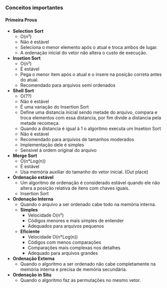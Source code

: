 ### Conceitos importantes


#### Primeira Prova
* **Selection Sort**
	* O(n²)
	* Não é estável
	* Seleciona o menor elemento após o atual e troca ambos de lugar.
	* A ordenação inicial do vetor não altera o custo de execução.
* **Insetion Sort**
	* O(n²)
	* É estável
	* Pega o menor item após o atual e o insere na posição correta antes do atual.
	* Recomendado para arquivos semi ordenados
* **Shell Sort**
	* O(??)
	* Não é estável
	* É uma variação do Insertion Sort
	* Define uma distancia inicial sendo metade do arquivo, compara e troca elementos com essa distancia, por fim divide a distancia pela metade recomeça. 
	* Quando a distancia é igual à 1 o algoritmo executa um Insetion Sort
	* Não é estável
	* Recomendado para arquivos de tamanhos moderados
	* Implementação dele é simples
	* Sensivel à ordem original do arquivo
* **Merge Sort**
	* O(n\*Log(n))
	* É estável
	* Usa memória auxíliar do tamanho do vetor inicial. (Out place)
* **Ordenação estável**
	* Um algoritmo de ordenação é considerado estável quando ele não altera a posição relativa de itens com chaves iguais.
	* Insertion Sort
* **Ordenação Interna**
	* Quando o arquivo a ser ordenado cabe todo na memória interna.
	* **Simples**
		* Velocidade O(n²)
		* Códigos menores e mais simples de entender
		* Adequados para arquivos pequenos
	* **Eficiente**
		* Velocidade O(n\*Log(n))
		* Códigos com menos comparações
		* Comparações mais complexas nos detalhes
		* Adequado para arquivos grandes
* **Ordenação Externa**
	* Quando o algoritmo a ser ordenado não cabe completamente na memória interna e precisa de memória secundária.
* **Ordenação in Situ**
	* Quando o algoritmo faz as permutações no mesmo vetor.

